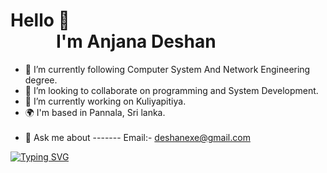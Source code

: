 
Hello 👋 <br>
 &nbsp;&nbsp;&nbsp;&nbsp;&nbsp;&nbsp;&nbsp;&nbsp;&nbsp;&nbsp;      I'm Anjana Deshan
========================================================================================================================================


* 🌱 I’m currently following Computer System And Network Engineering degree. 
* 👯 I’m looking to collaborate on programming and System Development.
* 🔭 I’m currently working on Kuliyapitiya.
* 🌍  I'm based in Pannala, Sri lanka.
 <br><br>
* 💬 Ask me about ------- Email:- deshanexe@gmail.com


<p>
<a href="https://git.io/typing-svg"><img src="https://readme-typing-svg.demolab.com?font=Fira+Code&weight=400&size=25&pause=10&vCenter=true&width=700&height=60&lines=;iOS+Application+Developer;Web+Designer;" alt="Typing SVG" /></a>
</p>



<!--
**Anjana-deshan/Anjana-deshan** is a ✨ _special_ ✨ repository because its `README.md` (this file) appears on your GitHub profile.

Here are some ideas to get you started:

- 🤔 I’m looking for help with ...
- 📫 How to reach me: ...
- 😄 Pronouns: ...
- ⚡ Fun fact: ...
-->




